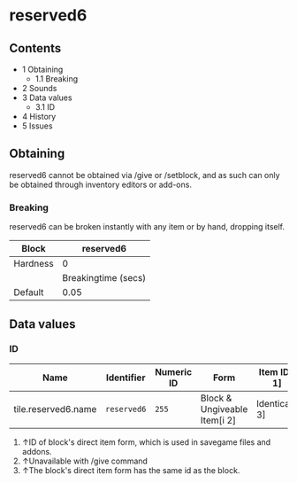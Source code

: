 # reserved6


## Contents
- 1 Obtaining
	- 1.1 Breaking
- 2 Sounds
- 3 Data values
	- 3.1 ID
- 4 History
- 5 Issues

## Obtaining
reserved6 cannot be obtained via /give or /setblock, and as such can only be obtained through inventory editors or add-ons.

### Breaking
reserved6 can be broken instantly with any item or by hand, dropping itself.

| Block    | reserved6           |
|----------|---------------------|
| Hardness | 0                   |
|          | Breakingtime (secs) |
| Default  | 0.05                |

## Data values
### ID
| Name                | Identifier  | Numeric ID | Form                         | Item ID[i 1]   | Translation key |
|---------------------|-------------|------------|------------------------------|----------------|-----------------|
| tile.reserved6.name | `reserved6` | `255`      | Block & Ungiveable Item[i 2] | Identical[i 3] | —               |

1. ↑ID of block's direct item form, which is used in savegame files and addons.
2. ↑Unavailable with /give command
3. ↑The block's direct item form has the same id as the block.

